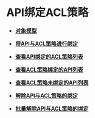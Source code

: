 # API绑定ACL策略<a name="ZH-CN_TOPIC_0000001082221207"></a>

-   **[对象模型](BindingAccessControlPolicies-ObjectModel-10.md)**  

-   **[将API与ACL策略进行绑定](BindinganAccessControlPolicytoanAPI.md)**  

-   **[查看API绑定的ACL策略列表](QueryingtheListofAccessControlPoliciesBoundtoanAPI.md)**  

-   **[查看ACL策略绑定的API列表](QueryingtheListofAPIsBoundtoanAccessControlPolicy.md)**  

-   **[查看ACL策略未绑定的API列表](QueryingtheListofAPIsNotBoundtoanAccessControlPolicy.md)**  

-   **[解除API与ACL策略的绑定](UnbindinganAccessControlPolicyfromanAPI.md)**  

-   **[批量解除API与ACL策略的绑定](UnbindingMultipleAccessControlPoliciesfromAPIs.md)**  


